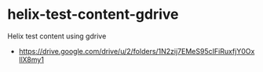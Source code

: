 # helix-test-content-gdrive

Helix test content using gdrive

- https://drive.google.com/drive/u/2/folders/1N2zij7EMeS95cIFiRuxfjY0OxllX8my1
